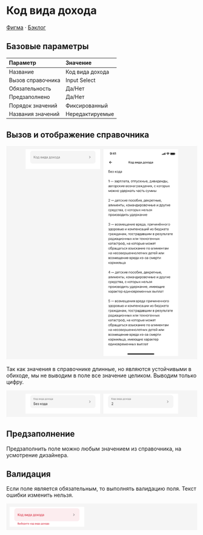 # Код вида дохода
[Фигма](https://www.figma.com/design/vcJnk1pjqywou7To3O52Rq/%D0%A1%D0%BF%D1%80%D0%B0%D0%B2%D0%BE%D1%87%D0%BD%D0%B8%D0%BA%D0%B8?node-id=22%3A1491&t=ctPGjlvNgPsIrjJY-1) · [Бэклог](https://github.com/metz-hei/psb/labels/Код%20вида%20дохода)

## Базовые параметры
| Параметр          | Значение        |
| :---------------- | :-------------- |
| Название          | Код вида дохода |
| Вызов справочника | Input Select    |
| Обязательность    | Да/Нет          |
| Предзаполнено     | Да/Нет          |
| Порядок значений  | Фиксированный   |
| Названия значений | Нередактируемые |

## Вызов и отображение справочника
![Справочник «Код вида дохода»](./1.png)

Так как значения в справочнике длинные, но являются устойчивыми в обиходе, мы не выводим в поле все значение целиком. Выводим только цифру.

![Справочник «Код вида дохода»](./3.png)

## Предзаполнение
Предзаполнить поле можно любым значением из справочника, на усмотрение дизайнера.

## Валидация
Если поле является обязательным, то выполнять валидацию поля. Текст ошибки изменить нельзя.

![Справочник «Код вида дохода»](./4.png)
